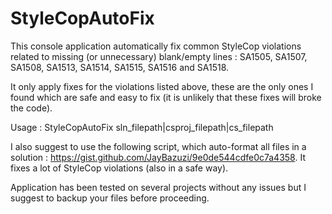 StyleCopAutoFix
===============
This console application automatically fix common StyleCop violations related to missing (or unnecessary) blank/empty lines : SA1505, SA1507, SA1508, SA1513, SA1514, SA1515, SA1516 and SA1518.

It only apply fixes for the violations listed above, these are the only ones I found which are safe and easy to fix (it is unlikely that these fixes will broke the code).

Usage : StyleCopAutoFix sln_filepath|csproj_filepath|cs_filepath
     
I also suggest to use the following script, which auto-format all files in a solution : https://gist.github.com/JayBazuzi/9e0de544cdfe0c7a4358. It fixes a lot of StyleCop violations (also in a safe way).

Application has been tested on several projects without any issues but I suggest to backup your files before proceeding.